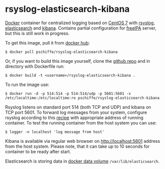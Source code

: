 # rsyslog-elasticsearch-kibana

[Docker](https://www.docker.com/) container for centralized logging based on [CentOS 7](http://www.centos.org/) with [rsyslog](http://www.rsyslog.com/), [elasticsearch](https://www.elastic.co/products/elasticsearch) and [kibana](https://www.elastic.co/products/kibana). Contains partial configuration for [freeIPA](http://www.freeipa.org/page/Main_Page) server, but this is still work in progress.

To get this image, pull it from [docker hub](https://registry.hub.docker.com/u/pschiffe/rsyslog-elasticsearch-kibana/):

```
$ docker pull pschiffe/rsyslog-elasticsearch-kibana
```

Or, if you want to build this image yourself, clone the [github repo](https://github.com/pschiffe/rsyslog-elasticsearch-kibana) and in directory with Dockerfile run:

```
$ docker build -t <username>/rsyslog-elasticsearch-kibana .
```

To run the image use:

```
$ docker run -d -p 514:514 -p 514:514/udp -p 5601:5601 -v /etc/localtime:/etc/localtime:ro pschiffe/rsyslog-elasticsearch-kibana
```

Rsyslog listens on standard port 514 (both TCP and UDP) and kibana on TCP port 5601. To forward log messages from your system, configure rsyslog according to this [recipe](http://www.rsyslog.com/sending-messages-to-a-remote-syslog-server/) with appropriate address of running container. To test the running container from the host system you can use:

```
$ logger -n localhost 'log message from host'
```

Kibana is available via regular web browser on [http://localhost:5601](http://localhost:5601) address from the host system. Please note, that it can take up to 10 seconds for container to be ready after start.

Elasticsearch is storing data in [docker data volume](https://docs.docker.com/userguide/dockervolumes/) `/var/lib/elasticsearch`.

